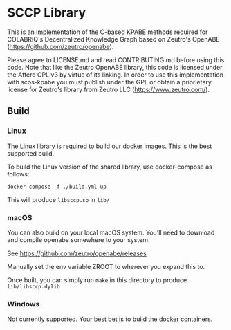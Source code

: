 # SCCP Library

This is an implementation of the C-based KPABE methods required for COLABRIQ's Decentralized Knowledge Graph
based on Zeutro's OpenABE (https://github.com/zeutro/openabe).

Please agree to LICENSE.md and read CONTRIBUTING.md before using this code. Note that like the Zeutro OpenABE
library, this code is licensed under the Affero GPL v3 by virtue of its linking. In order to use this
implementation with scos-kpabe you must publish under the GPL or obtain a priorietary license for Zeutro's
library from Zeutro LLC (https://www.zeutro.com/).

## Build

### Linux

The Linux library is required to build our docker images.
This is the best supported build.

To build the Linux version of the shared library, use docker-compose as follows:

`docker-compose -f ./build.yml up`

This will produce `libsccp.so` in `lib/`

### macOS

You can also build on your local macOS system.
You'll need to download and compile openabe somewhere to your system.

See https://github.com/zeutro/openabe/releases

Manually set the env variable ZROOT to wherever you expand this to.

Once built, you can simply run `make` in this directory to produce `lib/libsccp.dylib`

### Windows

Not currently supported.
Your best bet is to build the docker containers.
